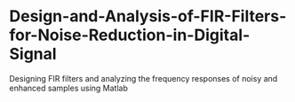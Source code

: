 # Design-and-Analysis-of-FIR-Filters-for-Noise-Reduction-in-Digital-Signal
Designing FIR filters and analyzing the frequency responses of noisy and enhanced samples using Matlab
